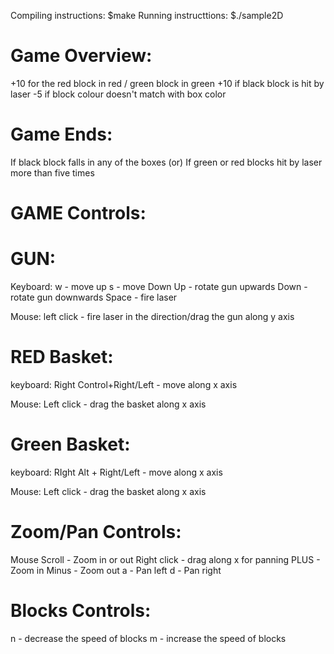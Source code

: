 Compiling instructions:
$make
Running instructtions:
$./sample2D


Game Overview:
==============
+10 for the red block in red / green block in green
+10 if black block is hit by laser
-5 if block colour doesn't match with box color

Game Ends:
==========
If black block falls in any of the boxes
             (or)
If green or red blocks hit by laser more than five times

GAME Controls:
==============

GUN:
====
Keyboard:
w  - move up
s  - move Down
Up - rotate gun upwards
Down - rotate gun downwards
Space - fire laser

Mouse:
left click - fire laser in the direction/drag the gun along y axis


RED Basket:
===========
keyboard:
Right Control+Right/Left - move along x axis

Mouse:
Left click - drag the basket along x axis

Green Basket:
=============
keyboard:
RIght Alt + Right/Left - move along x axis

Mouse:
Left click - drag the basket along x axis

Zoom/Pan Controls:
=================
Mouse Scroll - Zoom in or out
Right click - drag along x for panning
PLUS - Zoom in
Minus - Zoom out
a - Pan left
d - Pan right

Blocks Controls:
================
n - decrease the speed of blocks
m - increase the speed of blocks
